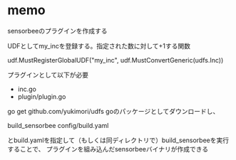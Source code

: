 # memo
sensorbeeのプラグインを作成する

UDFとしてmy_incを登録する。指定された数に対して+1する関数

udf.MustRegisterGlobalUDF("my_inc", udf.MustConvertGeneric(udfs.Inc))

プラグインとして以下が必要
- inc.go
- plugin/plugin.go

go get github.com/yukimori/udfs
 goのパッケージとしてダウンロードし、

build_sensorbee config/build.yaml

とbuild.yamlを指定して（もしくは同ディレクトリで）build_sensorbeeを実行することで、
プラグインを組み込んだsensorbeeバイナリが作成できる
